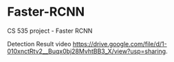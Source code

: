 # Faster-RCNN
CS 535 project - Faster RCNN


Detection Result video
https://drive.google.com/file/d/1-010xnctRtv2__Buqx0bj28MvhtBB3_X/view?usp=sharing.
